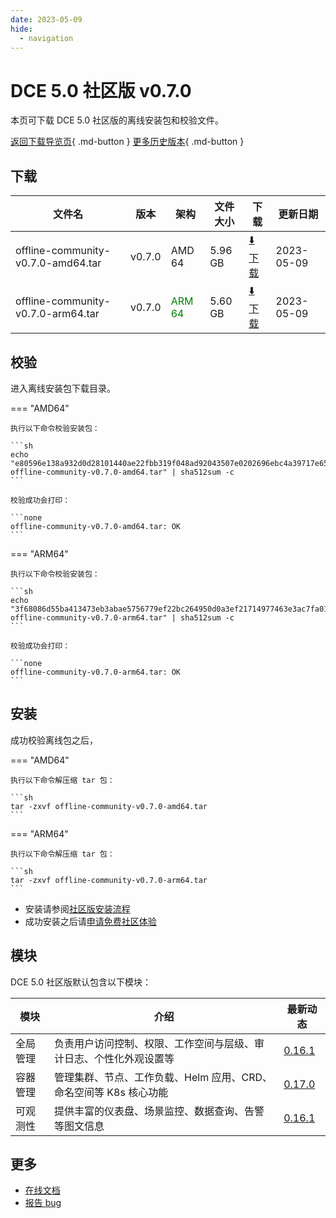 ```yaml
---
date: 2023-05-09
hide:
  - navigation
---
```


# DCE 5.0 社区版 v0.7.0

本页可下载 DCE 5.0 社区版的离线安装包和校验文件。

[返回下载导览页](../index.md){ .md-button } [更多历史版本](./dce5-installer-history.md){ .md-button }

## 下载

| 文件名                      | 版本    | 架构 | 文件大小 | 下载                                           | 更新日期   |
| ----------------------------- | ------- | -------- | ---------------------------------------------- | ---------- | ----------------------------- |
| offline-community-v0.7.0-amd64.tar | v0.7.0 | AMD 64 | 5.96 GB | [:arrow_down: 下载](https://qiniu-download-public.daocloud.io/DaoCloud_Enterprise/dce5/offline-community-v0.7.0-amd64.tar) | 2023-05-09 |
| offline-community-v0.7.0-arm64.tar | v0.7.0 | <font color="green">ARM 64</font> | 5.60 GB | [:arrow_down: 下载](https://qiniu-download-public.daocloud.io/DaoCloud_Enterprise/dce5/offline-community-v0.7.0-arm64.tar) | 2023-05-09 |

## 校验

进入离线安装包下载目录。

=== "AMD64"

    执行以下命令校验安装包：

    ```sh
    echo "e80596e138a932d0d28101440ae22fbb319f048ad92043507e0202696ebc4a39717e65cbc12b6a6c02f5c9eb8c9fe7d027f381f037b6ae5dc1c21af00106e2b7  offline-community-v0.7.0-amd64.tar" | sha512sum -c
    ```

    校验成功会打印：

    ```none
    offline-community-v0.7.0-amd64.tar: OK
    ```

=== "ARM64"

    执行以下命令校验安装包：

    ```sh
    echo "3f68086d55ba413473eb3abae5756779ef22bc264950d0a3ef21714977463e3ac7fa01a574a0488f3a547fc6a2c9d0b979e1e3a02c9632b222f879c5e0a32b78  offline-community-v0.7.0-arm64.tar" | sha512sum -c
    ```

    校验成功会打印：

    ```none
    offline-community-v0.7.0-arm64.tar: OK
    ```

## 安装

成功校验离线包之后，

=== "AMD64"

    执行以下命令解压缩 tar 包：

    ```sh
    tar -zxvf offline-community-v0.7.0-amd64.tar
    ```

=== "ARM64"

    执行以下命令解压缩 tar 包：

    ```sh
    tar -zxvf offline-community-v0.7.0-arm64.tar
    ```

- 安装请参阅[社区版安装流程](../../install/community/k8s/online.md#_2)
- 成功安装之后请[申请免费社区体验](../../dce/license0.md)

## 模块

DCE 5.0 社区版默认包含以下模块：

| 模块     | 介绍                                                              | 最新动态                                                   |
| -------- | ----------------------------------------------------------------- | ---------------------------------------------------------- |
| 全局管理 | 负责用户访问控制、权限、工作空间与层级、审计日志、个性化外观设置等      | [0.16.1](../../ghippo/intro/release-notes.md#v0161) |
| 容器管理 | 管理集群、节点、工作负载、Helm 应用、CRD、命名空间等 K8s 核心功能 | [0.17.0](../../kpanda/intro/release-notes.md#v0170) |
| 可观测性 | 提供丰富的仪表盘、场景监控、数据查询、告警等图文信息              | [0.16.1](../../insight/intro/releasenote.md#v0161)  |

## 更多

- [在线文档](../../dce/index.md)
- [报告 bug](https://github.com/DaoCloud/DaoCloud-docs/issues)
